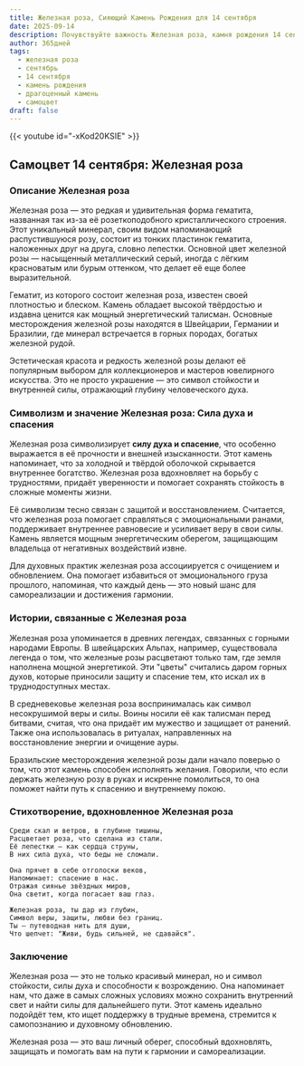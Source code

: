 ```yaml
---
title: Железная роза, Сияющий Камень Рождения для 14 сентября
date: 2025-09-14
description: Почувствуйте важность Железная роза, камня рождения 14 сентября, который символизирует Сила духа и спасения. Пусть его красота и значение осветят ваш день.
author: 365дней
tags:
  - железная роза
  - сентябрь
  - 14 сентября
  - камень рождения
  - драгоценный камень
  - самоцвет
draft: false
---
```


{{< youtube id="-xKod20KSIE" >}}

## Самоцвет 14 сентября: Железная роза

### Описание Железная роза

Железная роза — это редкая и удивительная форма гематита, названная так из-за её розеткоподобного кристаллического строения. Этот уникальный минерал, своим видом напоминающий распустившуюся розу, состоит из тонких пластинок гематита, наложенных друг на друга, словно лепестки. Основной цвет железной розы — насыщенный металлический серый, иногда с лёгким красноватым или бурым оттенком, что делает её еще более выразительной.

Гематит, из которого состоит железная роза, известен своей плотностью и блеском. Камень обладает высокой твёрдостью и издавна ценится как мощный энергетический талисман. Основные месторождения железной розы находятся в Швейцарии, Германии и Бразилии, где минерал встречается в горных породах, богатых железной рудой.

Эстетическая красота и редкость железной розы делают её популярным выбором для коллекционеров и мастеров ювелирного искусства. Это не просто украшение — это символ стойкости и внутренней силы, отражающий глубину человеческого духа.

### Символизм и значение Железная роза: Сила духа и спасения

Железная роза символизирует **силу духа и спасение**, что особенно выражается в её прочности и внешней изысканности. Этот камень напоминает, что за холодной и твёрдой оболочкой скрывается внутреннее богатство. Железная роза вдохновляет на борьбу с трудностями, придаёт уверенности и помогает сохранять стойкость в сложные моменты жизни.

Её символизм тесно связан с защитой и восстановлением. Считается, что железная роза помогает справляться с эмоциональными ранами, поддерживает внутреннее равновесие и усиливает веру в свои силы. Камень является мощным энергетическим оберегом, защищающим владельца от негативных воздействий извне.

Для духовных практик железная роза ассоциируется с очищением и обновлением. Она помогает избавиться от эмоционального груза прошлого, напоминая, что каждый день — это новый шанс для самореализации и достижения гармонии.

### Истории, связанные с Железная роза

Железная роза упоминается в древних легендах, связанных с горными народами Европы. В швейцарских Альпах, например, существовала легенда о том, что железные розы расцветают только там, где земля наполнена мощной энергетикой. Эти "цветы" считались даром горных духов, которые приносили защиту и спасение тем, кто искал их в труднодоступных местах.

В средневековье железная роза воспринималась как символ несокрушимой веры и силы. Воины носили её как талисман перед битвами, считая, что она придаёт им мужество и защищает от ранений. Также она использовалась в ритуалах, направленных на восстановление энергии и очищение ауры.

Бразильские месторождения железной розы дали начало поверью о том, что этот камень способен исполнять желания. Говорили, что если держать железную розу в руках и искренне помолиться, то она поможет найти путь к спасению и внутреннему покою.

### Стихотворение, вдохновленное Железная роза

```
Среди скал и ветров, в глубине тишины,  
Расцветает роза, что сделана из стали.  
Её лепестки — как сердца струны,  
В них сила духа, что беды не сломали.  

Она прячет в себе отголоски веков,  
Напоминает: спасение в нас.  
Отражая сиянье звёздных миров,  
Она светит, когда погасает ваш глаз.  

Железная роза, ты дар из глубин,  
Символ веры, защиты, любви без границ.  
Ты — путеводная нить для души,  
Что шепчет: "Живи, будь сильней, не сдавайся".
```

### Заключение

Железная роза — это не только красивый минерал, но и символ стойкости, силы духа и способности к возрождению. Она напоминает нам, что даже в самых сложных условиях можно сохранить внутренний свет и найти силы для дальнейшего пути. Этот камень идеально подойдёт тем, кто ищет поддержку в трудные времена, стремится к самопознанию и духовному обновлению.

Железная роза — это ваш личный оберег, способный вдохновлять, защищать и помогать вам на пути к гармонии и самореализации.